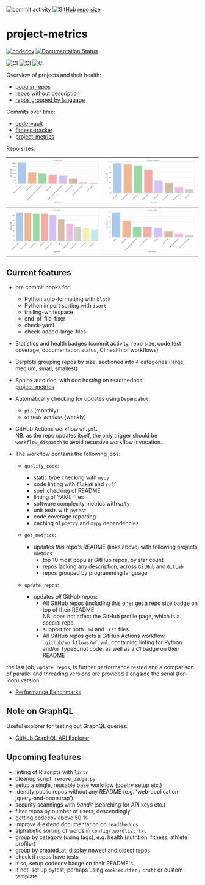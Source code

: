 ![commit activity](https://img.shields.io/github/commit-activity/m/TheNewThinkTank/project-metrics)
[![GitHub repo size](https://img.shields.io/github/repo-size/TheNewThinkTank/project-metrics?style=flat&logo=github&logoColor=whitesmoke&label=Repo%20Size)](https://github.com/TheNewThinkTank/project-metrics/archive/refs/heads/main.zip)

# project-metrics

[![codecov](https://codecov.io/gh/TheNewThinkTank/project-metrics/branch/main/graph/badge.svg)](https://codecov.io/gh/TheNewThinkTank/project-metrics)
[![Documentation Status](https://readthedocs.org/projects/project-metrics/badge/?version=latest)](https://project-metrics.readthedocs.io/en/latest/?badge=latest)

![CI](https://github.com/TheNewThinkTank/project-metrics/actions/workflows/wf.yml/badge.svg)
![CI](https://github.com/TheNewThinkTank/project-metrics/actions/workflows/matrix_update_gh_repos.yml/badge.svg)
![CI](https://github.com/TheNewThinkTank/project-metrics/actions/workflows/threading_update_gh_repos.yml/badge.svg)

Overview of projects and their health:

- [popular repos](query-results/popular_repos.md)<br>
- [repos without description](query-results/repos_wo_desc.md)<br>
- [repos grouped by language](query-results/group_by_lang.md)

Commits over time:

- [code-vault](imgs/commits_over_time_code-vault.png)<br>
- [fitness-tracker](imgs/commits_over_time_fitness-tracker.png)<br>
- [project-metrics](imgs/commits_over_time_project-metrics.png)

Repo sizes:

| ![8 largest repos](imgs/8_largest_repos.png) | ![8 medium-sized repos](imgs/8_medium_repos.png) |
| :--------------------------------------------------------------------------------------: | :--------------------------------------------------------------------: |
| ![small repos](imgs/small_repos.png) | ![8 smallest repos](imgs/8_smallest_repos.png) |

## Current features

- pre commit hooks for:
  - Python auto-formatting with `black`
  - Python import sorting with `isort`
  - trailing-whitespace
  - end-of-file-fixer
  - check-yaml
  - check-added-large-files

- Statistics and health badges
  (commit activity, repo size, code test coverage, documentation status, CI health of workflows)

- Barplots grouping repos by size, sectioned into 4 categories (large, medium, small, smallest)

- Sphinx auto doc, with doc hosting on readthedocs:<br>
[project-metrics](https://project-metrics.readthedocs.io/en/latest/)

- Automatically checking for updates using `Dependabot`:
  - `pip` (monthly)
  - `GitHub Actions` (weekly)

- GitHub Actions workflow `wf.yml`.<br>NB: as the repo updates itself, the only trigger should be `workflow_dispatch` to avoid recursive workflow invocation.
- The workflow contains the following jobs:
  - `qualify_code`:
    - static type checking with `mypy`
    - code linting with `flake8` and `ruff`
    - spell checking of README
    - linting of YAML files
    - software complexity metrics with `wily`
    - unit tests with `pytest`
    - code coverage reporting
    - caching of `poetry` and `mypy` dependencies

  - `get_metrics`:
    - updates *this* repo's README (links above) with following projects metrics:
      - top 10 most popular GitHub repos, by star count
      - repos lacking any description, across `GitHub` and `GitLab`
      - repos grouped by programming language

  - `update_repos`:
    - updates *all* GitHub repos:
      - All GitHub repos (including this one) get a repo size badge on top of their README<br>
        NB: does not affect the GitHub profile page, which is a special repo.
      - support for both `.md` and `.rst` files
      - All GitHub repos gets a GitHub Actions workflow, `.github/workflows/wf.yml`,
        containing linting for Python and/or TypeScript code,
        as well as a *CI* badge on their README

the last job, `update_repos`, is further performance tested and a comparison of parallel and threading versions are
provided alongside the serial (for-loop) version:<br>
- [Performance Benchmarks](BENCHMARKS.md)

## Note on GraphQL

Useful explorer for testing out GraphQL queries:
- [GitHub GraphQL API Explorer](https://docs.github.com/en/graphql/overview/explorer)

## Upcoming features
- linting of R scripts with `lintr`
- cleanup script: `remove_badge.py`
- setup a single, reusable base workflow (poetry setup etc.)
- identify public repos without any README (e.g. 'web-application-jquery-and-bootstrap')
- security scannings with *bandit* (searching for API keys etc.)
- filter repos by number of users, descendingly
- getting codecov above 50 %
- improve & extend documentation on `readthedocs`
- alphabetic sorting of words in `config/.wordlist.txt`
- group by category (using tags), e.g. health (nutrition, fitness, athlete profiler)
- group by created_at, display newest and oldest repos
- check if repos have tests
- if so, setup codecov badge on their README's
- if not, set up pytest, perhaps using `cookiecutter` / `cruft` or custom template
